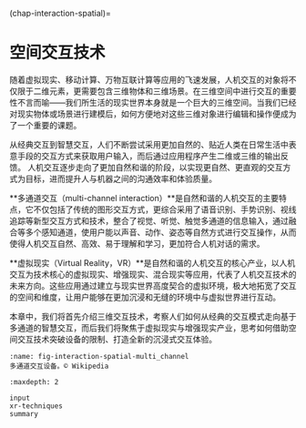 (chap-interaction-spatial)=
# 空间交互技术

随着虚拟现实、移动计算、万物互联计算等应用的飞速发展，人机交互的对象将不仅限于二维元素，更需要包含三维物体和三维场景。在三维空间中进行交互的重要性不言而喻——我们所生活的现实世界本身就是一个巨大的三维空间。当我们已经对现实物体或场景进行建模后，如何方便地对这些三维对象进行编辑和操作便成为了一个重要的课题。

从经典交互到智慧交互，人们不断尝试采用更加自然的、贴近人类在日常生活中表意手段的交互方式来获取用户输入，而后通过应用程序产生二维或三维的输出反馈。
人机交互逐步走向了更加自然和谐的阶段，以实现更自然、更直观的交互方式为目标，进而提升人与机器之间的沟通效率和体验质量。

**多通道交互（multi-channel interaction）**是自然和谐的人机交互的主要特点，它不仅包括了传统的图形交互方式，更综合采用了语音识别、手势识别、视线追踪等新型交互方式和技术，整合了视觉、听觉、触觉多通道的信息输入，通过融合等多个感知通道，使用户能以声音、动作、姿态等自然方式进行交互操作，从而使得人机交互自然、高效、易于理解和学习，更加符合人机对话的需求。

**虚拟现实（Virtual Reality，VR）**是自然和谐的人机交互的核心产业，以人机交互为技术核心的虚拟现实、增强现实、混合现实等应用，代表了人机交互技术的未来方向。这些应用通过建立与现实世界高度契合的虚拟环境，极大地拓宽了交互的空间和维度，让用户能够在更加沉浸和无缝的环境中与虚拟世界进行互动。

本章中，我们将首先介绍三维交互技术，考察人们如何从经典的交互模式走向基于多通道的智慧交互，而后我们将聚焦于虚拟现实与增强现实产业，思考如何借助空间交互技术突破设备的限制、打造全新的沉浸式交互体验。

```{figure} fig/interaction-spatial-multi_channel.png
:name: fig-interaction-spatial-multi_channel
多通道交互设备。© Wikipedia
```

```{toctree}
:maxdepth: 2

input
xr-techniques
summary
```